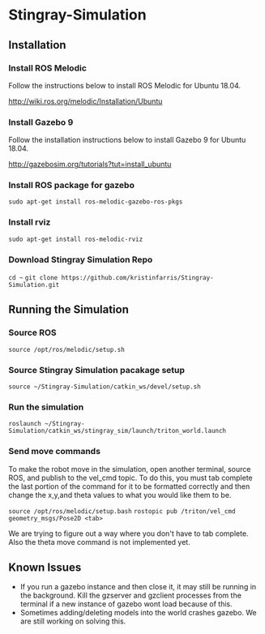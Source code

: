 # Stingray-Simulation

## Installation

### Install ROS Melodic

Follow the instructions below to install ROS Melodic for Ubuntu 18.04.

http://wiki.ros.org/melodic/Installation/Ubuntu 

### Install Gazebo 9

Follow the installation instructions below to install Gazebo 9 for Ubuntu 18.04.

http://gazebosim.org/tutorials?tut=install_ubuntu

### Install ROS package for gazebo

`sudo apt-get install ros-melodic-gazebo-ros-pkgs`

### Install rviz

`sudo apt-get install ros-melodic-rviz`

### Download Stingray Simulation Repo

`cd ~`
`git clone https://github.com/kristinfarris/Stingray-Simulation.git`

## Running the Simulation

### Source ROS

`source /opt/ros/melodic/setup.sh`

### Source Stingray Simulation pacakage setup
`source ~/Stingray-Simulation/catkin_ws/devel/setup.sh` 

### Run the simulation

`roslaunch ~/Stingray-Simulation/catkin_ws/stingray_sim/launch/triton_world.launch`

### Send move commands

To make the robot move in the simulation, open another terminal, source ROS, and publish to the vel_cmd topic. To do this, you must tab complete the last portion of the command for it to be formatted correctly and then change the x,y,and theta values to what you would like them to be.

`source /opt/ros/melodic/setup.bash`
`rostopic pub /triton/vel_cmd geometry_msgs/Pose2D <tab>`

We are trying to figure out a way where you don't have to tab complete. Also the theta move command is not implemented yet. 

## Known Issues
- If you run a gazebo instance and then close it, it may still be running in the background. Kill the gzserver and gzclient processes from the terminal if a new instance of gazebo wont load because of this. 
- Sometimes adding/deleting models into the world crashes gazebo. We are still working on solving this. 
